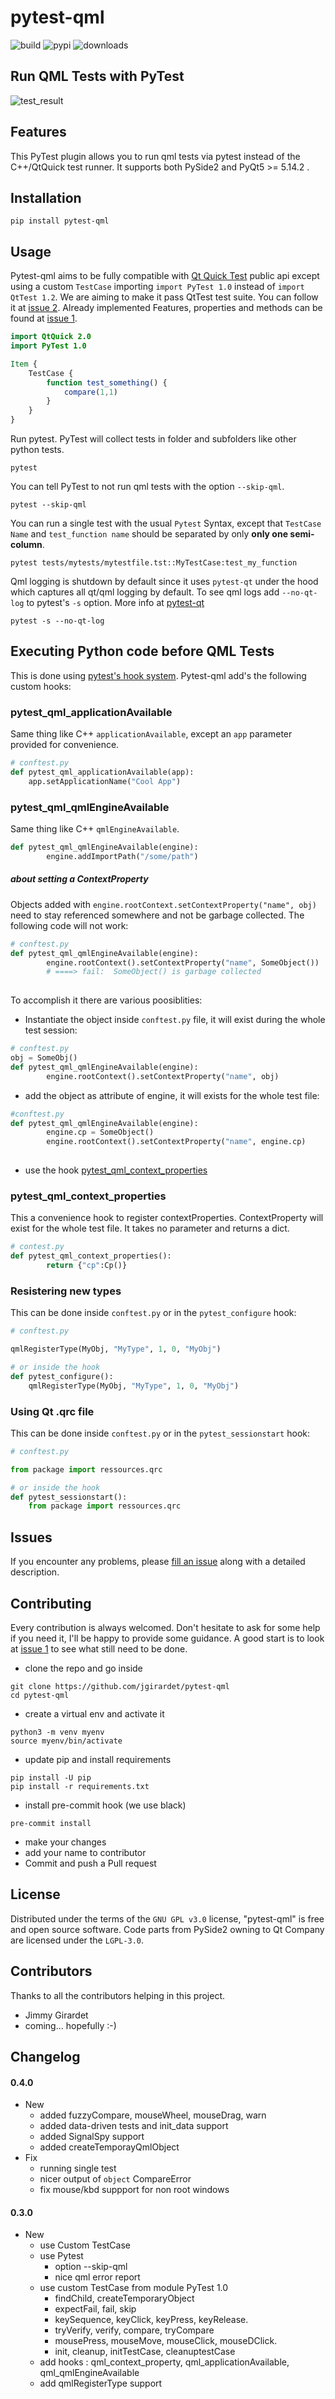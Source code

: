 # pytest-qml

![build](https://github.com/jgirardet/pytest-qml/workflows/build/badge.svg?branch=master)
![pypi](https://img.shields.io/pypi/v/pytest-qml.svg)
![downloads](https://static.pepy.tech/badge/pytest-qml)

## Run QML Tests with PyTest

![test_result](test_result.png)

## Features
This PyTest plugin allows you to run qml tests via pytest 
instead of the C++/QtQuick test runner. It supports both PySide2 and PyQt5 >= 5.14.2 .


## Installation
```shell
pip install pytest-qml
```
## Usage
Pytest-qml aims to be fully compatible with [Qt Quick Test](https://doc.qt.io/qt-5/qtquicktest-index.html#executing-c-before-qml-tests) public api except using a 
custom `TestCase` importing `import PyTest 1.0` instead of `import QtTest 1.2`.
We  are aiming  to make it pass QtTest test suite. You can follow it at [issue 2](https://github.com/jgirardet/pytest-qml/issues/2).
Already implemented Features, properties and methods can be found at [issue 1](https://github.com/jgirardet/pytest-qml/issues/1).

```qml
import QtQuick 2.0
import PyTest 1.0

Item {
    TestCase {
        function test_something() {
            compare(1,1)
        }                                               
    }                            
}
```

Run pytest. PyTest will collect tests in folder and subfolders like other python tests.
```shell
pytest
```

You can tell PyTest to not run qml tests with the option `--skip-qml`.
```shell
pytest --skip-qml
```

You can run a single test with the usual `Pytest` Syntax, except that  `TestCase Name` 
and `test_function name` should be separated by only **only one semi-column**.
```shell
pytest tests/mytests/mytestfile.tst::MyTestCase:test_my_function
```

Qml logging is shutdown by default since it uses `pytest-qt` under the hood which captures all qt/qml logging by default.
To see qml logs add `--no-qt-log` to pytest's `-s` option. More info at [pytest-qt](https://pytest-qt.readthedocs.io/en/latest/logging.html)
```shell
pytest -s --no-qt-log
```

## Executing Python code before QML Tests

This is done using [pytest's hook system](https://docs.pytest.org/en/stable/writing_plugins.html#writing-hook-functions).
Pytest-qml add's the following custom hooks:
 
### pytest_qml_applicationAvailable
Same thing like C++ `applicationAvailable`, except an `app` parameter provided for convenience.

```python
# conftest.py
def pytest_qml_applicationAvailable(app):
    app.setApplicationName("Cool App")
```

### pytest_qml_qmlEngineAvailable
Same thing like C++ `qmlEngineAvailable`.

```python
def pytest_qml_qmlEngineAvailable(engine):
        engine.addImportPath("/some/path")
```
##### about setting a ContextProperty
Objects added with `engine.rootContext.setContextProperty("name", obj)` need to 
stay referenced somewhere and not be garbage collected. The following code will
not work:
```python
# conftest.py
def pytest_qml_qmlEngineAvailable(engine):
        engine.rootContext().setContextProperty("name", SomeObject())
        # ====> fail:  SomeObject() is garbage collected    
        
```
To accomplish it there are various poosiblities:

  - Instantiate the object inside `conftest.py` file, it will exist during the whole test session:
```python
# conftest.py
obj = SomeObj()
def pytest_qml_qmlEngineAvailable(engine):
        engine.rootContext().setContextProperty("name", obj)
```
  - add the object as attribute of engine, it will exists for the whole test file:
```python
#conftest.py
def pytest_qml_qmlEngineAvailable(engine):
        engine.cp = SomeObject()
        engine.rootContext().setContextProperty("name", engine.cp)
        
```
  - use the hook  [pytest_qml_context_properties](pytest_qml_context_properties)



### pytest_qml_context_properties
This a convenience hook to register contextProperties. ContextProperty  will exist for the
whole test file. It takes no parameter and returns a dict.
```python
# contest.py
def pytest_qml_context_properties():
        return {"cp":Cp()}
```

### Resistering new types
This can be done inside `conftest.py` or in the `pytest_configure` hook:
```python
# conftest.py

qmlRegisterType(MyObj, "MyType", 1, 0, "MyObj")

# or inside the hook
def pytest_configure():
    qmlRegisterType(MyObj, "MyType", 1, 0, "MyObj")

```

### Using Qt .qrc file
This can be done inside `conftest.py` or in the `pytest_sessionstart` hook:
```python
# conftest.py

from package import ressources.qrc

# or inside the hook
def pytest_sessionstart():
    from package import ressources.qrc
```

## Issues

If you encounter any problems, please [fill an issue](https://github.com/jgirardet/pytest-qml/issues/new/choose) along with a detailed description.
    

## Contributing
Every contribution is always welcomed. Don't hesitate to ask for some
help if you need it, I'll be happy to provide some guidance.
A good start is to look at  [issue 1](https://github.com/jgirardet/pytest-qml/issues/1)
to see what  still need to be done.

- clone the repo and go inside
```shell
git clone https://github.com/jgirardet/pytest-qml
cd pytest-qml
```
-  create a virtual env and activate it
```shell
python3 -m venv myenv
source myenv/bin/activate
```
- update pip and install requirements
```shell
pip install -U pip
pip install -r requirements.txt
```
- install pre-commit hook (we use black)
```shell
pre-commit install
```
- make your changes
- add your name to contributor
- Commit and push a Pull request

## License


Distributed under the terms of the `GNU GPL v3.0` license, "pytest-qml" is free and open source software.
Code parts from PySide2 owning to Qt Company are licensed under the `LGPL-3.0`.

## Contributors
Thanks to all the contributors helping in this project.

- Jimmy Girardet
- coming... hopefully :-)

## Changelog

#### 0.4.0
- New
    - added fuzzyCompare, mouseWheel, mouseDrag, warn
    - added data-driven tests and init_data support
    - added SignalSpy support
    - added createTemporayQmlObject
- Fix
    - running single test
    - nicer output of `object` CompareError
    - fix mouse/kbd suppport for non root windows

#### 0.3.0
- New
    - use Custom TestCase
    - use Pytest
        - option --skip-qml
        - nice qml error report
    - use custom TestCase from module PyTest 1.0
        - findChild, createTemporaryObject
        - expectFail, fail, skip
        - keySequence, keyClick, keyPress, keyRelease.
        - tryVerify, verify, compare, tryCompare
        - mousePress, mouseMove, mouseClick, mouseDClick.
        - init, cleanup, initTestCase, cleanuptestCase
    - add hooks : qml_context_property, qml_applicationAvailable, qml_qmlEngineAvailable
    - add qmlRegisterType support

